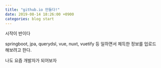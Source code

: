```yaml
---
title: "github.io 만들다!"
date: 2019-08-14 18:26:00 +0900
categories: blog start
---
```

시작이 반이다 

springboot, jpa, querydsl, vue, nuxt, vuetify 등 일하면서 체득한 정보를 업로드 해보려고 한다.

나도 요즘 개발자가 되어보자

